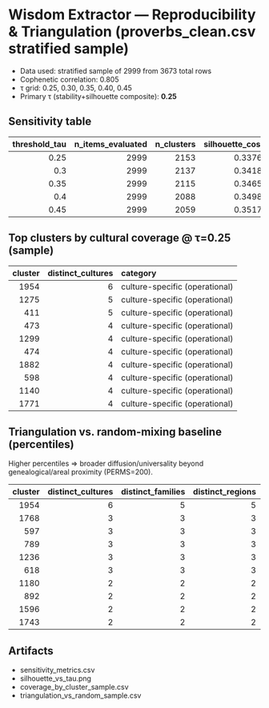 # Wisdom Extractor — Reproducibility & Triangulation (proverbs_clean.csv stratified sample)

- Data used: stratified sample of 2999 from 3673 total rows
- Cophenetic correlation: 0.805
- τ grid: 0.25, 0.30, 0.35, 0.40, 0.45
- Primary τ (stability+silhouette composite): **0.25**

## Sensitivity table
|   threshold_tau |   n_items_evaluated |   n_clusters |   silhouette_cosine |   cophenetic_corr |   bootstrap_ARI_mean |
|----------------:|--------------------:|-------------:|--------------------:|------------------:|---------------------:|
|            0.25 |                2999 |         2153 |            0.337661 |          0.805311 |             0.999491 |
|            0.3  |                2999 |         2137 |            0.341894 |          0.805311 |             0.998658 |
|            0.35 |                2999 |         2115 |            0.346534 |          0.805311 |             0.998104 |
|            0.4  |                2999 |         2088 |            0.349897 |          0.805311 |             0.995345 |
|            0.45 |                2999 |         2059 |            0.351708 |          0.805311 |             0.996086 |

## Top clusters by cultural coverage @ τ=0.25 (sample)
|   cluster |   distinct_cultures | category                       |
|----------:|--------------------:|:-------------------------------|
|      1954 |                   6 | culture-specific (operational) |
|      1275 |                   5 | culture-specific (operational) |
|       411 |                   5 | culture-specific (operational) |
|       473 |                   4 | culture-specific (operational) |
|      1299 |                   4 | culture-specific (operational) |
|       474 |                   4 | culture-specific (operational) |
|      1882 |                   4 | culture-specific (operational) |
|       598 |                   4 | culture-specific (operational) |
|      1140 |                   4 | culture-specific (operational) |
|      1771 |                   4 | culture-specific (operational) |

## Triangulation vs. random-mixing baseline (percentiles)
Higher percentiles ⇒ broader diffusion/universality beyond genealogical/areal proximity (PERMS=200).

|   cluster |   distinct_cultures |   distinct_families |   distinct_regions |   families_percentile_vs_random |   regions_percentile_vs_random |
|----------:|--------------------:|--------------------:|-------------------:|--------------------------------:|-------------------------------:|
|      1954 |                   6 |                   5 |                  5 |                           88    |                          88    |
|      1768 |                   3 |                   3 |                  3 |                           86.5  |                          86    |
|       597 |                   3 |                   3 |                  3 |                           84.25 |                          84.5  |
|       789 |                   3 |                   3 |                  3 |                           83.25 |                          84.5  |
|      1236 |                   3 |                   3 |                  3 |                           83.25 |                          84    |
|       618 |                   3 |                   3 |                  3 |                           83.25 |                          82    |
|      1180 |                   2 |                   2 |                  2 |                           71.5  |                          72.25 |
|       892 |                   2 |                   2 |                  2 |                           71.5  |                          71    |
|      1596 |                   2 |                   2 |                  2 |                           70.5  |                          70.75 |
|      1743 |                   2 |                   2 |                  2 |                           70.25 |                          69    |

## Artifacts
- sensitivity_metrics.csv
- silhouette_vs_tau.png
- coverage_by_cluster_sample.csv
- triangulation_vs_random_sample.csv
